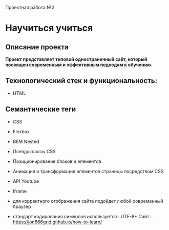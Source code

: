 Проектная работа №2

# Научиться учиться

## Описание проекта
**Проект представляет типовой одностраничный сайт, который посвящен современным и эффективным подходам к обучению.**

## Технологический стек и функциональность:
* HTML
## Семантические теги
* СSS
* Flexbox
* BEM Nested
* Псевдоклассы CSS
* Позиционирование блоков и элементов
* Анимация и трансформация элементов страницы посредством CSS
* API Youtube
* Iframe

* для корректного отображения сайта подойдет любой современный браузер
* стандарт кодирования символов используется : UTF-8*
Сайт : https://jon666grid.github.io/how-to-learn/
